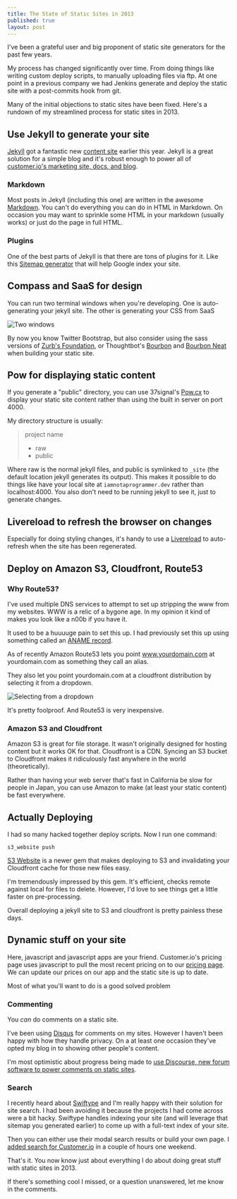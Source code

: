 ```yaml
---
title: The State of Static Sites in 2013
published: true
layout: post
---
```

I've been a grateful user and big proponent of static site generators for the past few years.

My process has changed significantly over time. From doing things like writing custom deploy scripts, to manually uploading files via ftp. At one point in a previous company we had Jenkins generate and deploy the static site with a post-commits hook from git. 

Many of the initial objections to static sites have been fixed. Here's a rundown of my streamlined process for static sites in 2013.

## Use Jekyll to generate your site

[Jekyll](http://jekyllrb.com/) got a fantastic new [content site](http://jekyllrb.com/) earlier this year. Jekyll is a great solution for a simple blog and it's robust enough to power all of [customer.io's marketing site, docs, and blog](http://customer.io).

### Markdown 

Most posts in Jekyll (including this one) are written in the awesome [Markdown](http://daringfireball.net/projects/markdown/). You can't do everything you can do in HTML in Markdown. On occasion you may want to sprinkle some HTML in your markdown (usually works) or just do the page in full HTML.

### Plugins

One of the best parts of Jekyll is that there are tons of plugins for it. Like this [Sitemap generator](https://github.com/kinnetica/jekyll-plugins) that will help Google index your site. 

## Compass and SaaS for design

You can run two terminal windows when you're developing. One is auto-generating your jekyll site. The other is  generating your CSS from SaaS 

![Two windows](https://www.evernote.com/shard/s28/sh/4d258233-e776-421d-a4d0-8f89ebfe2501/49c7c9d43d9f61379623f476663e3086/res/89d2cd85-aa98-4069-966f-2757ffd1e4cc/skitch.png)

By now you know Twitter Bootstrap, but also consider using the sass versions of [Zurb's Foundation](http://foundation.zurb.com/), or Thoughtbot's [Bourbon](http://bourbon.io/) and [Bourbon Neat](http://neat.bourbon.io/) when building your static site. 

## Pow for displaying static content

If you generate a "public" directory, you can use 37signal's [Pow.cx](http://pow.cx/) to display your static site content rather than using the built in server on port 4000. 

My directory structure is usually:

> project name 
>  - raw
>  - public

Where raw is the normal jekyll files, and public is symlinked to `_site` (the default location jekyll generates its output). This makes it possible to do things like have your local site at `iamnotaprogrammer.dev` rather than localhost:4000. You also don't need to be running jekyll to see it, just to generate changes. 

## Livereload to refresh the browser on changes

Especially for doing styling changes, it's handy to use a [Livereload](http://livereload.com/) to auto-refresh when the site has been regenerated. 

## Deploy on Amazon S3, Cloudfront, Route53

### Why Route53? 

I've used multiple DNS services to attempt to set up stripping the www from my websites. WWW is a relic of a bygone age. In my opinion it kind of makes you look like a n00b if you have it. 

It used to be a huuuuge pain to set this up. I had previously set this up using something called an [ANAME record](http://iamnotaprogrammer.com/Jekyll-S3-Cloudfront-Aname-Root.html).

As of recently Amazon Route53 lets you point www.yourdomain.com at yourdomain.com as something they call an alias.

They also let you point yourdomain.com at a cloudfront distribution by selecting it from a dropdown.

![Selecting from a dropdown](https://www.evernote.com/shard/s28/sh/f07f2357-234c-438a-b920-c6b57677d3e7/b1f309e548edba2e6f8de444e4548f57/res/3a819d30-8832-4e3c-97c1-cf90aa8aa5ff/skitch.png?resizeSmall&width=832)

It's pretty foolproof. And Route53 is very inexpensive.

### Amazon S3 and Cloudfront

Amazon S3 is great for file storage. It wasn't originally designed for hosting content but it works OK for that. Cloudfront is a CDN. Syncing an S3 bucket to Cloudfront makes it ridiculously fast anywhere in the world (theoretically). 

Rather than having your web server that's fast in California be slow for people in Japan, you can use Amazon to make (at least your static content) be fast everywhere.

## Actually Deploying

I had so many hacked together deploy scripts. Now I run one command:

`s3_website push`

[S3 Website](https://github.com/laurilehmijoki/s3_website) is a newer gem that makes deploying to S3 and invalidating your Cloudfront cache for those new files easy. 

I'm tremendously impressed by this gem. It's efficient, checks remote against local for files to delete. However, I'd love to see things get a little faster on pre-processing. 

Overall deploying a jekyll site to S3 and cloudfront is pretty painless these days.

## Dynamic stuff on your site

Here, javascript and javascript apps are your friend. Customer.io's pricing page uses javascript to pull the most recent pricing on to our [pricing page](http://customer.io/pricing). We can update our prices on our app and the static site is up to date.

Most of what you'll want to do is a good solved problem

### Commenting

You *can* do comments on a static site.

I've been using [Disqus](http://disqus.com/) for comments on my sites. However I haven't been happy with how they handle privacy. On a at least one occasion they've opted my blog in to showing other people's content.

I'm most optimistic about progress being made to [use Discourse, new forum software to power comments on static sites](http://trident523.github.io/js-discourseBestOf/).

### Search

I recently heard about [Swiftype](https://swiftype.com/) and I'm really happy with their solution for site search. I had been avoiding it because the projects I had come across were a bit hacky. Swiftype handles indexing your site (and will leverage that sitemap you generated earlier) to come up with a full-text index of your site.

Then you can either use their modal search results or build your own page. I [added search for Customer.io](http://customer.io/search) in a couple of hours one weekend. 

That's it. You now know just about everything I do about doing great stuff with static sites in 2013. 

If there's something cool I missed, or a question unanswered, let me know in the comments.
